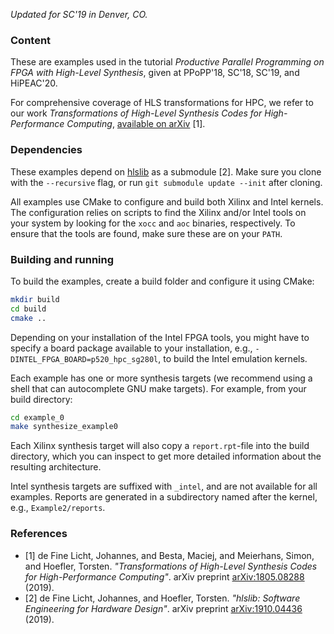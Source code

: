 _Updated for SC'19 in Denver, CO._

### Content

These are examples used in the tutorial _Productive Parallel Programming on FPGA
with High-Level Synthesis_, given at PPoPP'18, SC'18, SC'19, and HiPEAC'20.

For comprehensive coverage of HLS transformations for HPC, we refer to our work
_Transformations of High-Level Synthesis Codes for High-Performance Computing_,
[available on arXiv](https://arxiv.org/abs/1805.08288) [1]. 

### Dependencies 

These examples depend on [hlslib](https://github.com/definelicht/hlslib) as a
submodule [2]. Make sure you clone with the `--recursive` flag, or run `git
submodule update --init` after cloning.

All examples use CMake to configure and build both Xilinx and Intel kernels. The
configuration relies on scripts to find the Xilinx and/or Intel tools on your
system by looking for the `xocc` and `aoc` binaries, respectively. To ensure
that the tools are found, make sure these are on your `PATH`.

### Building and running

To build the examples, create a build folder and configure it using CMake:

```bash
mkdir build
cd build
cmake ..
```

Depending on your installation of the Intel FPGA tools, you might have to
specify a board package available to your installation, e.g.,
`-DINTEL_FPGA_BOARD=p520_hpc_sg280l`, to build the Intel emulation kernels.

Each example has one or more synthesis targets (we recommend using a shell that
can autocomplete GNU make targets). For example, from your build directory:

```bash
cd example_0
make synthesize_example0
```

Each Xilinx synthesis target will also copy a `report.rpt`-file into the build
directory, which you can inspect to get more detailed information about the
resulting architecture.

Intel synthesis targets are suffixed with `_intel`, and are not available for all
examples. Reports are generated in a subdirectory named after the kernel, e.g., `Example2/reports`. 

### References

- [1] de Fine Licht, Johannes, and Besta, Maciej, and Meierhans, Simon, and Hoefler, Torsten. _"Transformations of High-Level Synthesis Codes for High-Performance Computing"_. arXiv preprint [arXiv:1805.08288](https://arxiv.org/abs/1805.08288) (2019).
- [2] de Fine Licht, Johannes, and Hoefler, Torsten. _"hlslib: Software Engineering for Hardware Design"_. arXiv preprint [arXiv:1910.04436](https://arxiv.org/abs/1910.04436) (2019).
